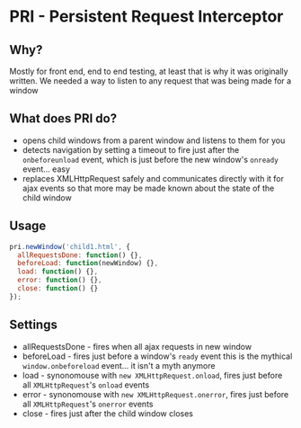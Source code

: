 # PRI - Persistent Request Interceptor
## Why?
Mostly for front end, end to end testing, at least that is why it was originally written.  We needed a way to listen to any request that was being made for a window

## What does PRI do?
* opens child windows from a parent window and listens to them for you
* detects navigation by setting a timeout to fire just after the `onbeforeunload` event, which is just before the new window's `onready` event... easy
* replaces XMLHttpRequest safely and communicates directly with it for ajax events so that more may be made known about the state of the child window


## Usage
```javascript
pri.newWindow('child1.html', {
  allRequestsDone: function() {},
  beforeLoad: function(newWindow) {},
  load: function() {},
  error: function() {},
  close: function() {}
});
```

## Settings
* allRequestsDone - fires when all ajax requests in new window
* beforeLoad - fires just before a window's `ready` event this is the mythical `window.onbeforeload` event... it isn't a myth anymore
* load - synonomouse with `new XMLHttpRequest.onload`, fires just before all `XMLHttpRequest`'s `onload` events
* error - synonomouse with `new XMLHttpRequest.onerror`, fires just before all `XMLHttpRequest`'s `onerror` events
* close - fires just after the child window closes
